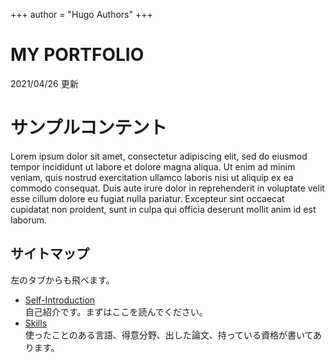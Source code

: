 +++
author = "Hugo Authors"
+++
# MY PORTFOLIO
2021/04/26 更新

# サンプルコンテント
Lorem ipsum dolor sit amet, consectetur adipiscing elit, sed do eiusmod tempor incididunt ut labore et dolore magna aliqua. Ut enim ad minim veniam, quis nostrud exercitation ullamco laboris nisi ut aliquip ex ea commodo consequat. Duis aute irure dolor in reprehenderit in voluptate velit esse cillum dolore eu fugiat nulla pariatur. Excepteur sint occaecat cupidatat non proident, sunt in culpa qui officia deserunt mollit anim id est laborum.


## サイトマップ
左のタブからも飛べます。
- [Self-Introduction](./self-introduction/)  
自己紹介です。まずはここを読んでください。
- [Skills](./skills/)  
使ったことのある言語、得意分野、出した論文、持っている資格が書いてあります。